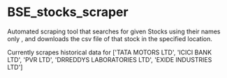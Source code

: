 # BSE_stocks_scraper

Automated scraping tool that searches for given Stocks using their names only , and downloads the csv file of that stock in the specified location.


Currently scrapes historical data for ['TATA MOTORS LTD', 'ICICI BANK LTD', 'PVR LTD', 'DRREDDYS LABORATORIES LTD', 'EXIDE INDUSTRIES LTD']
